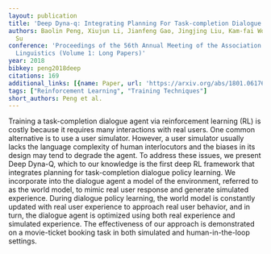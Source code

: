 ```yaml
---
layout: publication
title: 'Deep Dyna-q: Integrating Planning For Task-completion Dialogue Policy Learning'
authors: Baolin Peng, Xiujun Li, Jianfeng Gao, Jingjing Liu, Kam-fai Wong, Shang-yu
  Su
conference: 'Proceedings of the 56th Annual Meeting of the Association for Computational
  Linguistics (Volume 1: Long Papers)'
year: 2018
bibkey: peng2018deep
citations: 169
additional_links: [{name: Paper, url: 'https://arxiv.org/abs/1801.06176'}]
tags: ["Reinforcement Learning", "Training Techniques"]
short_authors: Peng et al.
---
```

Training a task-completion dialogue agent via reinforcement learning (RL) is
costly because it requires many interactions with real users. One common
alternative is to use a user simulator. However, a user simulator usually lacks
the language complexity of human interlocutors and the biases in its design may
tend to degrade the agent. To address these issues, we present Deep Dyna-Q,
which to our knowledge is the first deep RL framework that integrates planning
for task-completion dialogue policy learning. We incorporate into the dialogue
agent a model of the environment, referred to as the world model, to mimic real
user response and generate simulated experience. During dialogue policy
learning, the world model is constantly updated with real user experience to
approach real user behavior, and in turn, the dialogue agent is optimized using
both real experience and simulated experience. The effectiveness of our
approach is demonstrated on a movie-ticket booking task in both simulated and
human-in-the-loop settings.